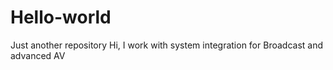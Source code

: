 # Hello-world
Just another repository
Hi, I work with system integration for Broadcast and advanced AV
